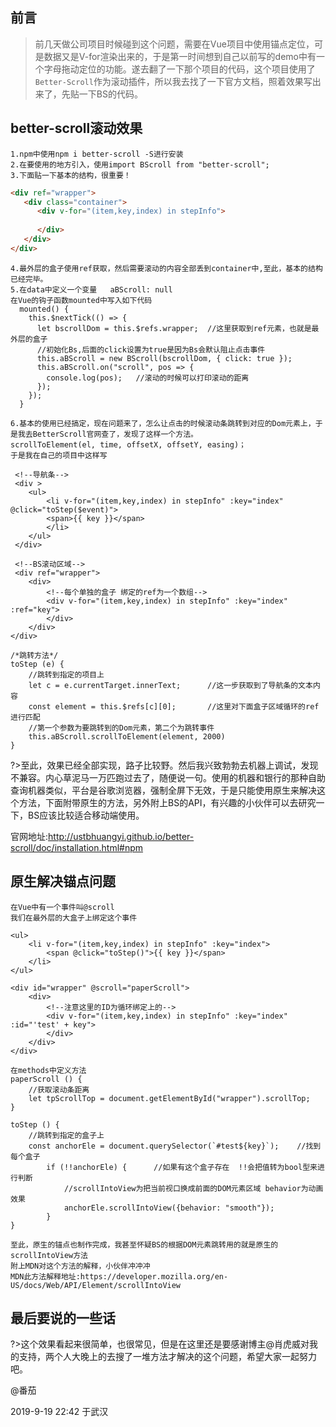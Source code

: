 ## 前言

>   前几天做公司项目时候碰到这个问题，需要在Vue项目中使用锚点定位，可是数据又是V-for渲染出来的，于是第一时间想到自己以前写的demo中有一个字母拖动定位的功能。遂去翻了一下那个项目的代码，这个项目使用了`Better-Scroll`作为滚动插件，所以我去找了一下官方文档，照着效果写出来了，先贴一下BS的代码。

## better-scroll滚动效果

```
1.npm中使用npm i better-scroll -S进行安装
2.在要使用的地方引入，使用import BScroll from "better-scroll";
3.下面贴一下基本的结构，很重要！
```

```html
<div ref="wrapper">
   <div class="container">
      <div v-for="(item,key,index) in stepInfo">
            
      </div>
   </div>
</div>
```

```
4.最外层的盒子使用ref获取，然后需要滚动的内容全部丢到container中,至此，基本的结构已经完毕。
5.在data中定义一个变量   aBScroll: null
在Vue的钩子函数mounted中写入如下代码
  mounted() {
    this.$nextTick(() => {
      let bscrollDom = this.$refs.wrapper;	//这里获取到ref元素，也就是最外层的盒子
      //初始化Bs,后面的click设置为true是因为Bs会默认阻止点击事件
      this.aBScroll = new BScroll(bscrollDom, { click: true });	
      this.aBScroll.on("scroll", pos => {
        console.log(pos);	//滚动的时候可以打印滚动的距离
      });
    });
  }
```

```
6.基本的使用已经搞定，现在问题来了，怎么让点击的时候滚动条跳转到对应的Dom元素上，于是我去BetterScroll官网查了，发现了这样一个方法。
scrollToElement(el, time, offsetX, offsetY, easing)；
于是我在自己的项目中这样写

 <!--导航条-->
 <div >
 	<ul>
 		<li v-for="(item,key,index) in stepInfo" :key="index" @click="toStep($event)">
 		<span>{{ key }}</span>
 		</li>
 	</ul>
 </div>
 
 <!--BS滚动区域-->
 <div ref="wrapper">
 	<div>
 		<!--每个单独的盒子 绑定的ref为一个数组-->
 		<div v-for="(item,key,index) in stepInfo" :key="index" :ref="key">
 		</div>		
 	</div>
</div>

/*跳转方法*/
toStep (e) {
	//跳转到指定的项目上
	let c = e.currentTarget.innerText;		//这一步获取到了导航条的文本内容
	const element = this.$refs[c][0];		//这里对下面盒子区域循环的ref进行匹配
	//第一个参数为要跳转到的Dom元素，第二个为跳转事件
	this.aBScroll.scrollToElement(element, 2000)	
}
```

?>至此，效果已经全部实现，路子比较野。然后我兴致勃勃去机器上调试，发现不兼容。内心草泥马一万匹跑过去了，随便说一句。使用的机器和银行的那种自助查询机器类似，平台是谷歌浏览器，强制全屏下无效，于是只能使用原生来解决这个方法，下面附带原生的方法，另外附上BS的API，有兴趣的小伙伴可以去研究一下，BS应该比较适合移动端使用。

官网地址:http://ustbhuangyi.github.io/better-scroll/doc/installation.html#npm

## 原生解决锚点问题

```
在Vue中有一个事件叫@scroll
我们在最外层的大盒子上绑定这个事件

<ul>
    <li v-for="(item,key,index) in stepInfo" :key="index">
    	<span @click="toStep()">{{ key }}</span>
    </li>
</ul>

<div id="wrapper" @scroll="paperScroll">
 	<div>
 		<!--注意这里的ID为循环绑定上的-->
 		<div v-for="(item,key,index) in stepInfo" :key="index" :id="'test' + key">
 		</div>		
 	</div>
</div>

在methods中定义方法
paperScroll () {
    //获取滚动条距离
    let tpScrollTop = document.getElementById("wrapper").scrollTop;
}

toStep () {
    //跳转到指定的盒子上
    const anchorEle = document.querySelector(`#test${key}`);	//找到每个盒子
        if (!!anchorEle) {		//如果有这个盒子存在  !!会把值转为bool型来进行判断
        	//scrollIntoView为把当前视口换成前面的DOM元素区域 behavior为动画效果
            anchorEle.scrollIntoView({behavior: "smooth"});	
    	}
}
```

```
至此，原生的锚点也制作完成，我甚至怀疑BS的根据DOM元素跳转用的就是原生的scrollIntoView方法
附上MDN对这个方法的解释，小伙伴冲冲冲
MDN此方法解释地址:https://developer.mozilla.org/en-US/docs/Web/API/Element/scrollIntoView
```

## 最后要说的一些话

?>这个效果看起来很简单，也很常见，但是在这里还是要感谢博主@肖虎威对我的支持，两个人大晚上的去搜了一堆方法才解决的这个问题，希望大家一起努力吧。

@番茄  

2019-9-19 22:42 于武汉


